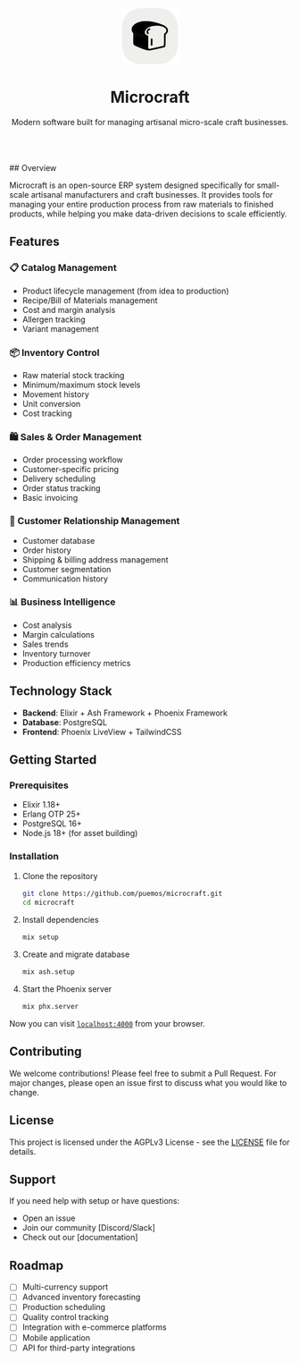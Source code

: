 <div align="center">
  <img src="priv/static/images/favicon.svg" width="100" />
  <h1>Microcraft</h1>
  <p>
    Modern software built for managing artisanal micro-scale craft businesses.
  </p>
</div>
<br>
<br>
<br>
## Overview

Microcraft is an open-source ERP system designed specifically for small-scale artisanal manufacturers and craft businesses. It provides tools for managing your entire production process from raw materials to finished products, while helping you make data-driven decisions to scale efficiently.

## Features

### 📋 Catalog Management
- Product lifecycle management (from idea to production)
- Recipe/Bill of Materials management
- Cost and margin analysis
- Allergen tracking
- Variant management

### 📦 Inventory Control
- Raw material stock tracking
- Minimum/maximum stock levels
- Movement history
- Unit conversion
- Cost tracking

### 🛍️ Sales & Order Management
- Order processing workflow
- Customer-specific pricing
- Delivery scheduling
- Order status tracking
- Basic invoicing

### 👥 Customer Relationship Management
- Customer database
- Order history
- Shipping & billing address management
- Customer segmentation
- Communication history

### 📊 Business Intelligence
- Cost analysis
- Margin calculations
- Sales trends
- Inventory turnover
- Production efficiency metrics

## Technology Stack

- **Backend**: Elixir + Ash Framework + Phoenix Framework
- **Database**: PostgreSQL
- **Frontend**: Phoenix LiveView + TailwindCSS

## Getting Started

### Prerequisites

- Elixir 1.18+
- Erlang OTP 25+
- PostgreSQL 16+
- Node.js 18+ (for asset building)

### Installation

1. Clone the repository
   ```bash
   git clone https://github.com/puemos/microcraft.git
   cd microcraft
   ```

2. Install dependencies
   ```bash
   mix setup
   ```

3. Create and migrate database
   ```bash
   mix ash.setup
   ```

4. Start the Phoenix server
   ```bash
   mix phx.server
   ```

Now you can visit [`localhost:4000`](http://localhost:4000) from your browser.

## Contributing

We welcome contributions! Please feel free to submit a Pull Request. For major changes, please open an issue first to discuss what you would like to change.

## License

This project is licensed under the AGPLv3 License - see the [LICENSE](LICENSE) file for details.

## Support

If you need help with setup or have questions:
- Open an issue
- Join our community [Discord/Slack]
- Check out our [documentation]

## Roadmap

- [ ] Multi-currency support
- [ ] Advanced inventory forecasting
- [ ] Production scheduling
- [ ] Quality control tracking
- [ ] Integration with e-commerce platforms
- [ ] Mobile application
- [ ] API for third-party integrations
